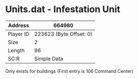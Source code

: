 #  Units.dat - Infestation Unit
Address   | 664980
----------|-------------
Player ID | 223623 (Byte Offset: 0)
Size 	  | 2
Length 	  | 96
SC:R      | Simple Data

Only exists for buildings (First entry is 106 Command Center)
